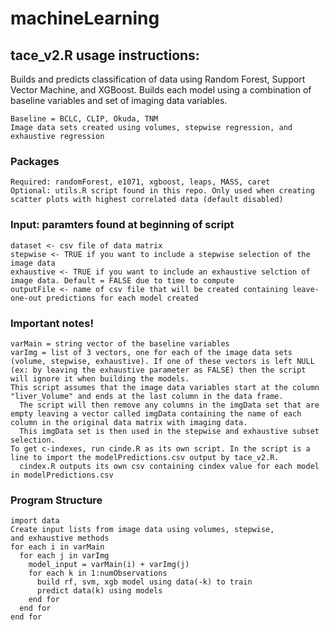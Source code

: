 # machineLearning

## tace_v2.R usage instructions:

Builds and predicts classification of data using Random Forest, Support Vector Machine, and XGBoost.
Builds each model using a combination of baseline variables and set of imaging data variables.
    
    Baseline = BCLC, CLIP, Okuda, TNM    
    Image data sets created using volumes, stepwise regression, and exhaustive regression

  ### Packages
    Required: randomForest, e1071, xgboost, leaps, MASS, caret
    Optional: utils.R script found in this repo. Only used when creating scatter plots with highest correlated data (default disabled)

  ### Input: paramters found at beginning of script
    dataset <- csv file of data matrix
    stepwise <- TRUE if you want to include a stepwise selection of the image data
    exhaustive <- TRUE if you want to include an exhaustive selction of image data. Default = FALSE due to time to compute
    outputFile <- name of csv file that will be created containing leave-one-out predictions for each model created

  ### Important notes!
    varMain = string vector of the baseline variables
    varImg = list of 3 vectors, one for each of the image data sets (volume, stepwise, exhaustive). If one of these vectors is left NULL (ex: by leaving the exhaustive parameter as FALSE) then the script will ignore it when building the models. 
    This script assumes that the image data variables start at the column "liver_Volume" and ends at the last column in the data frame.
      The script will then remove any columns in the imgData set that are empty leaving a vector called imgData containing the name of each column in the original data matrix with imaging data. 
      This imgData set is then used in the stepwise and exhaustive subset selection.
    To get c-indexes, run cinde.R as its own script. In the script is a line to import the modelPredictions.csv output by tace_v2.R.
      cindex.R outputs its own csv containing cindex value for each model in modelPredictions.csv

  ### Program Structure
    import data
    Create input lists from image data using volumes, stepwise, and exhaustive methods
    for each i in varMain
      for each j in varImg
        model_input = varMain(i) + varImg(j)
        for each k in 1:numObservations
          build rf, svm, xgb model using data(-k) to train
          predict data(k) using models
        end for
      end for
    end for
